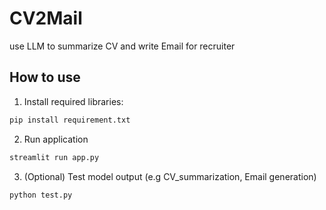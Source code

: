 # CV2Mail
use LLM to summarize CV and write Email for recruiter
## How to use
1. Install required libraries: 
```bash
pip install requirement.txt
```
2. Run application
```bash
streamlit run app.py
```
3. (Optional) Test model output (e.g CV_summarization, Email generation)
```bash 
python test.py
```